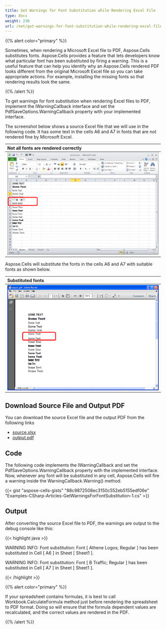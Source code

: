 ```yaml
---
title: Get Warnings for Font Substitution while Rendering Excel File
type: docs
weight: 230
url: /net/get-warnings-for-font-substitution-while-rendering-excel-file/
---
```


{{% alert color="primary" %}} 

Sometimes, when rendering a Microsoft Excel file to PDF, Aspose.Cells substitutes fonts. Aspose.Cells provides a feature that lets developers know what particular font has been substituted by firing a warning. This is a useful feature that can help you identify why an Aspose.Cells rendered PDF looks different from the original Microsoft Excel file so you can take appropriate actions. For example, installing the missing fonts so that rendering results look the same.

{{% /alert %}} 

To get warnings for font substitution when rendering Excel files to PDF, implement the IWarningCallback interface and set the PdfSaveOptions.WarningCallback property with your implemented interface.

The screenshot below shows a source Excel file that we will use in the following code. It has some text in the cells A6 and A7 in fonts that are not rendered fine by Microsoft Excel.

|**Not all fonts are rendered correctly**|
| :- |
|![todo:image_alt_text](get-warnings-for-font-substitution-while-rendering-excel-file_1.png)|
Aspose.Cells will substitute the fonts in the cells A6 and A7 with suitable fonts as shown below.

|**Substituted fonts**|
| :- |
|![todo:image_alt_text](get-warnings-for-font-substitution-while-rendering-excel-file_2.png)|
## **Download Source File and Output PDF**
You can download the source Excel file and the output PDF from the following links

- [source.xlsx](5112611.xlsx)
- [output.pdf](5112616.pdf)
## **Code**
The following code implements the IWarningCallback and set the PdfSaveOptions.WarningCallback property with the implemented interface. Now, whenever any font will be substituted in any cell, Aspose.Cells will fire a warning inside the WarningCallback.Warning() method.



{{< gist "aspose-cells-gists" "88c9872508ec3150c552eb5155edf06e" "Examples-CSharp-Articles-GetWarningsForFontSubstitution-1.cs" >}}
## **Output**
After converting the source Excel file to PDF, the warnings are output to the debug console like this:

{{< highlight java >}}

 WARNING INFO: Font substitution: Font [ Athene Logos; Regular ] has been substituted in Cell [ A6 ] in Sheet [ Sheet1 ].

WARNING INFO: Font substitution: Font [ B Traffic; Regular ] has been substituted in Cell [ A7 ] in Sheet [ Sheet1 ].

{{< /highlight >}}

{{% alert color="primary" %}} 

If your spreadsheet contains formulas, it is best to call Workbook.CalculateFormula method just before rendering the spreadsheet to PDF format. Doing so will ensure that the formula dependent values are recalculated, and the correct values are rendered in the PDF.

{{% /alert %}}
